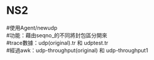 # NS2

#使用Agent/newudp  
#功能：藉由seqno_的不同將封包區分開來   
#trace數據：udp(original).tr 和 udptest.tr   
#經過awk：udp-throughput(original) 和 udp-throughput1  
